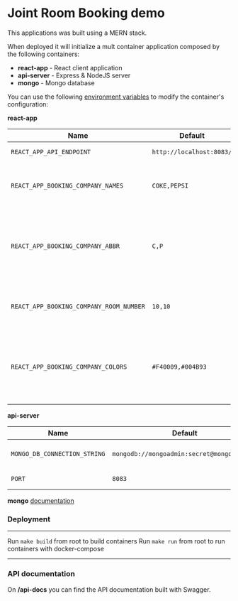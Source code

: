 # Joint Room Booking demo

This applications was built using a MERN stack.

When deployed it will initialize a mult container application composed by the following containers:
* **react-app** -  React client application
* **api-server** - Express & NodeJS server
* **mongo** - Mongo database

You can use the following [environment variables](https://docs.docker.com/reference/run/#env-environment-variables) to modify the container's configuration:

**react-app**

| Name                                    | Default                  | Description                                                                         |
|-----------------------------------------|--------------------------|-------------------------------------------------------------------------------------|
| `REACT_APP_API_ENDPOINT`                | `http://localhost:8083/` | The server host                                                                     |
| `REACT_APP_BOOKING_COMPANY_NAMES`       | `COKE,PEPSI`             | The available companies to be selected during user registration.                    |
| `REACT_APP_BOOKING_COMPANY_ABBR`        | `C,P`                    | The companies abbreviations to name the rooms. (I know it cold be the first letter) |
| `REACT_APP_BOOKING_COMPANY_ROOM_NUMBER` | `10,10`                  | The companies available rooms number                                                |
| `REACT_APP_BOOKING_COMPANY_COLORS`      | `#F40009,#004B93`        | The companies colors to give to distinguish the reservations from both of them      |

**api-server**

| Name                         | Default                                    | Description      |
|------------------------------|--------------------------------------------|------------------|
| `MONGO_DB_CONNECTION_STRING` | `mongodb://mongoadmin:secret@mongo:27017/` | The database URL |
| `PORT`                       | `8083`                                     | Port to listen   |

**mongo**
[documentation](https://hub.docker.com/_/mongo)


### Deployment
---

Run `make build` from root to build containers
Run `make run` from root to run containers with docker-compose

---
### API documentation
On **/api-docs** you can find the API documentation built with Swagger.

